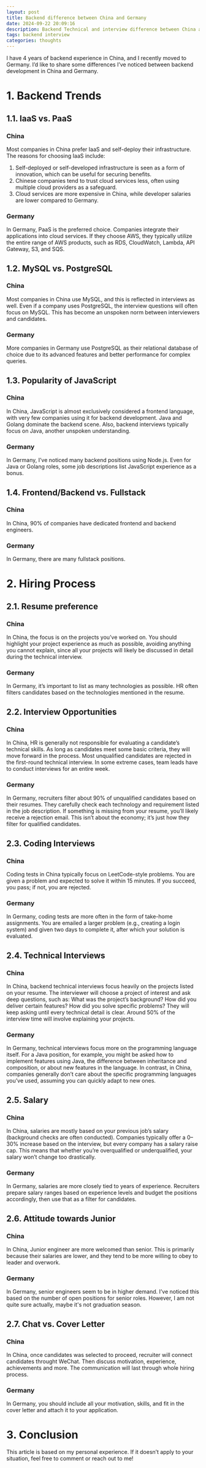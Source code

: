 ```yaml
---
layout: post
title: Backend difference between China and Germany
date: 2024-09-22 20:09:16
description: Backend Technical and interview difference between China and Germany.
tags: backend interview
categories: thoughts
---
```


I have 4 years of backend experience in China, and I recently moved to Germany. I’d like to share some differences I’ve noticed between backend development in China and Germany.

# 1. Backend Trends
## 1.1. IaaS vs. PaaS
### China
Most companies in China prefer IaaS and self-deploy their infrastructure. The reasons for choosing IaaS include:
1. Self-deployed or self-developed infrastructure is seen as a form of innovation, which can be useful for securing benefits.
2. Chinese companies tend to trust cloud services less, often using multiple cloud providers as a safeguard.
3. Cloud services are more expensive in China, while developer salaries are lower compared to Germany.

### Germany
In Germany, PaaS is the preferred choice. Companies integrate their applications into cloud services. If they choose AWS, they typically utilize the entire range of AWS products, such as RDS, CloudWatch, Lambda, API Gateway, S3, and SQS.

## 1.2. MySQL vs. PostgreSQL
### China
Most companies in China use MySQL, and this is reflected in interviews as well. Even if a company uses PostgreSQL, the interview questions will often focus on MySQL. This has become an unspoken norm between interviewers and candidates.

### Germany
More companies in Germany use PostgreSQL as their relational database of choice due to its advanced features and better performance for complex queries.

## 1.3. Popularity of JavaScript
### China
In China, JavaScript is almost exclusively considered a frontend language, with very few companies using it for backend development. Java and Golang dominate the backend scene. Also, backend interviews typically focus on Java, another unspoken understanding.

### Germany
In Germany, I’ve noticed many backend positions using Node.js. Even for Java or Golang roles, some job descriptions list JavaScript experience as a bonus.

## 1.4. Frontend/Backend vs. Fullstack
### China
In China, 90% of companies have dedicated frontend and backend engineers.

### Germany
In Germany, there are many fullstack positions.

# 2. Hiring Process
## 2.1. Resume preference
### China
In China, the focus is on the projects you’ve worked on. You should highlight your project experience as much as possible, avoiding anything you cannot explain, since all your projects will likely be discussed in detail during the technical interview.

### Germany
In Germany, it’s important to list as many technologies as possible. HR often filters candidates based on the technologies mentioned in the resume.

## 2.2. Interview Opportunities
### China
In China, HR is generally not responsible for evaluating a candidate’s technical skills. As long as candidates meet some basic criteria, they will move forward in the process. Most unqualified candidates are rejected in the first-round technical interview. In some extreme cases, team leads have to conduct interviews for an entire week.

### Germany
In Germany, recruiters filter about 90% of unqualified candidates based on their resumes. They carefully check each technology and requirement listed in the job description. If something is missing from your resume, you’ll likely receive a rejection email. This isn’t about the economy; it’s just how they filter for qualified candidates.

## 2.3. Coding Interviews
### China
Coding tests in China typically focus on LeetCode-style problems. You are given a problem and expected to solve it within 15 minutes. If you succeed, you pass; if not, you are rejected.

### Germany
In Germany, coding tests are more often in the form of take-home assignments. You are emailed a larger problem (e.g., creating a login system) and given two days to complete it, after which your solution is evaluated.

## 2.4. Technical Interviews
### China
In China, backend technical interviews focus heavily on the projects listed on your resume. The interviewer will choose a project of interest and ask deep questions, such as: What was the project’s background? How did you deliver certain features? How did you solve specific problems? They will keep asking until every technical detail is clear. Around 50% of the interview time will involve explaining your projects.

### Germany
In Germany, technical interviews focus more on the programming language itself. For a Java position, for example, you might be asked how to implement features using Java, the difference between inheritance and composition, or about new features in the language. In contrast, in China, companies generally don’t care about the specific programming languages you’ve used, assuming you can quickly adapt to new ones.

## 2.5. Salary
### China
In China, salaries are mostly based on your previous job’s salary (background checks are often conducted). Companies typically offer a 0–30% increase based on the interview, but every company has a salary raise cap. This means that whether you’re overqualified or underqualified, your salary won’t change too drastically.

### Germany
In Germany, salaries are more closely tied to years of experience. Recruiters prepare salary ranges based on experience levels and budget the positions accordingly, then use that as a filter for candidates.

## 2.6. Attitude towards Junior
### China
In China, Junior engineer are more welcomed than senior. This is primarily because their salaries are lower, and they tend to be more willing to obey to leader and overwork.

### Germany
In Germany, senior engineers seem to be in higher demand. I’ve noticed this based on the number of open positions for senior roles. However, I am not quite sure actually, maybe it's not graduation season.

## 2.7. Chat vs. Cover Letter
### China
In China, once candidates was selected to proceed, recruiter will connect candidates throught WeChat. Then discuss motivation, experience, achievements and more. The communication will last through whole hiring process.

### Germany
In Germany, you should include all your motivation, skills, and fit in the cover letter and attach it to your application.

# 3. Conclusion
This article is based on my personal experience. If it doesn’t apply to your situation, feel free to comment or reach out to me!